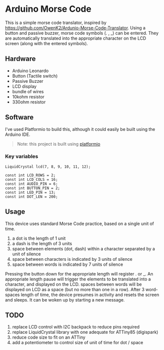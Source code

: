 # Arduino Morse Code

This is a simple morse code translator, inspired by https://github.com/OwenK2/Ardunio-Morse-Code-Translator.
Using a button and passive buzzer, morse code symbols (. , _) can be entered. They are automatically translated into the appropriate character on the LCD screen (along with the entered symbols).

## Hardware
* Arduino Leonardo
* Button (Tactile switch)
* Passive Buzzer
* LCD display
* bundle of wires
* 10kohm resistor
* 330ohm resistor

## Software

I've used Platformio to build this, although it could easily be built using the Arduino IDE.
> Note: this project is built using [platformio](http://platformio.org) 

### Key variables

    LiquidCrystal lcd(7, 8, 9, 10, 11, 12);

    const int LCD_ROWS = 2;
    const int LCD_COLS = 16;
    const int AUDIO_PIN = 6;
    const int BUTTON_PIN = 2;
    const int LED_PIN = 13;
    const int DOT_LEN = 200; 


## Usage
This device uses standard Morse Code practice, based on a single unit of time.

1. a dot is the length of 1 unit
2. a dash is the length of 3 units
3. space between elements (dot, dash) within a character separated by a unit of silence
4. space between characters is indicated by 3 units of silence
5. space between words is indicated by 7 units of silence

Pressing the button down for the appropriate length will register . or _. An appropriate length pause will trigger the elements to be translated into a character, and displayed on the LCD. spaces between words will be displayed on LCD as a space (but no more than one in a row). After 3 word-spaces length of time, the device presumes in activity and resets the screen and sleeps. It can be woken up by starting a new message.

## TODO
1. replace LCD control with I2C backpack to reduce pins required
2. replace LiquidCrystal library with one adequate for ATTiny85 (digispark)
3. reduce code size to fit on an ATTiny
4. add a potentiometer to control size of unit of time for dot / space